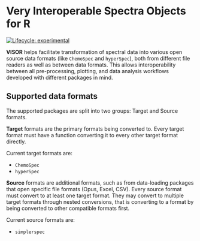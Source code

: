 # **V**ery **I**nteroperable **S**pectra **O**bjects for **R**

<!-- badges: start -->
[![Lifecycle: experimental](https://img.shields.io/badge/lifecycle-experimental-orange.svg)](https://lifecycle.r-lib.org/articles/stages.html#experimental)
<!-- badges: end -->

**VISOR** helps facilitate transformation of spectral data into various
open source data formats (like `ChemoSpec` and `hyperSpec`), both
from different file readers as well as between data formats.
This allows interoperability between all pre-processing, plotting, and 
data analysis workflows developed with different packages in mind.

## Supported data formats

The supported packages are split into two groups: Target and Source formats.

**Target** formats are the primary formats being converted to.
Every target format must have a function converting it to every other target format directly.

Current target formats are:

- `ChemoSpec`
- `hyperSpec`

**Source** formats are additional formats, such as from data-loading packages that open specific file formats (Opus, Excel, CSV).
Every source format must convert to at least one target format.
They may convert to multiple target formats through nested conversions, that is converting to a format by being converted to other compatible formats first.

Current source formats are:

- `simplerspec`
